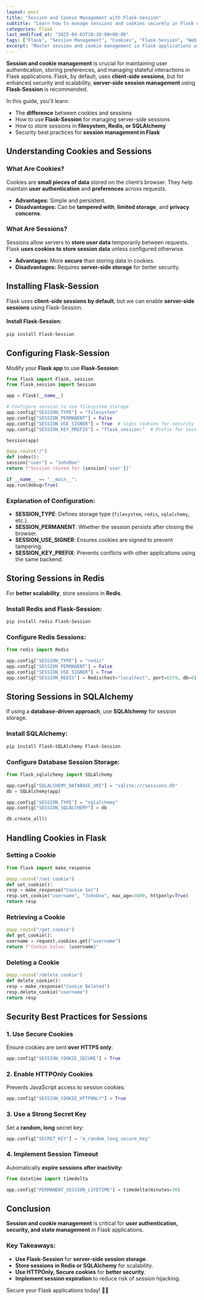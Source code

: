 ```yaml
---
layout: post
title: "Session and Cookie Management with Flask-Session"
subtitle: "Learn how to manage sessions and cookies securely in Flask using Flask-Session"
categories: Flask
last_modified_at: "2025-04-03T10:30:00+00:00"
tags: ["Flask", "Session Management", "Cookies", "Flask-Session", "Web Security", "State Management"]
excerpt: "Master session and cookie management in Flask applications with Flask-Session. Learn how to securely store user sessions using client-side and server-side storage options."
---
```

**Session and cookie management** is crucial for maintaining user authentication, storing preferences, and managing stateful interactions in Flask applications. Flask, by default, uses **client-side sessions**, but for enhanced security and scalability, **server-side session management** using **Flask-Session** is recommended.

In this guide, you'll learn:
- The **difference** between cookies and sessions
- How to use **Flask-Session** for managing server-side sessions
- How to store sessions in **filesystem, Redis, or SQLAlchemy**
- Security best practices for **session management in Flask**

## Understanding Cookies and Sessions

### What Are Cookies?
Cookies are **small pieces of data** stored on the client’s browser. They help maintain **user authentication** and **preferences** across requests.

- **Advantages:** Simple and persistent.
- **Disadvantages:** Can be **tampered with**, **limited storage**, and **privacy concerns**.

### What Are Sessions?
Sessions allow servers to **store user data** temporarily between requests. Flask **uses cookies to store session data** unless configured otherwise.

- **Advantages:** More **secure** than storing data in cookies.
- **Disadvantages:** Requires **server-side storage** for better security.

## Installing Flask-Session

Flask uses **client-side sessions by default**, but we can enable **server-side sessions** using Flask-Session.

#### Install Flask-Session:
```bash
pip install Flask-Session
```

## Configuring Flask-Session

Modify your **Flask app** to use **Flask-Session**:

```python
from flask import Flask, session
from flask_session import Session

app = Flask(__name__)

# Configure session to use filesystem storage
app.config["SESSION_TYPE"] = "filesystem"
app.config["SESSION_PERMANENT"] = False
app.config["SESSION_USE_SIGNER"] = True  # Signs cookies for security
app.config["SESSION_KEY_PREFIX"] = "flask_session:"  # Prefix for session keys

Session(app)

@app.route("/")
def index():
session["user"] = "JohnDoe"
return f"Session stored for {session['user']}"

if __name__ == "__main__":
app.run(debug=True)
```

### Explanation of Configuration:
- **SESSION_TYPE**: Defines storage type (`filesystem`, `redis`, `sqlalchemy`, etc.).
- **SESSION_PERMANENT**: Whether the session persists after closing the browser.
- **SESSION_USE_SIGNER**: Ensures cookies are signed to prevent tampering.
- **SESSION_KEY_PREFIX**: Prevents conflicts with other applications using the same backend.

## Storing Sessions in Redis

For **better scalability**, store sessions in **Redis**.

### Install Redis and Flask-Session:
```bash
pip install redis Flask-Session
```

### Configure Redis Sessions:

```python
from redis import Redis

app.config["SESSION_TYPE"] = "redis"
app.config["SESSION_PERMANENT"] = False
app.config["SESSION_USE_SIGNER"] = True
app.config["SESSION_REDIS"] = Redis(host="localhost", port=6379, db=0)
```

## Storing Sessions in SQLAlchemy

If using a **database-driven approach**, use **SQLAlchemy** for session storage.

### Install SQLAlchemy:
```bash
pip install Flask-SQLAlchemy Flask-Session
```

### Configure Database Session Storage:

```python
from flask_sqlalchemy import SQLAlchemy

app.config["SQLALCHEMY_DATABASE_URI"] = "sqlite:///sessions.db"
db = SQLAlchemy(app)

app.config["SESSION_TYPE"] = "sqlalchemy"
app.config["SESSION_SQLALCHEMY"] = db

db.create_all()
```

## Handling Cookies in Flask

### Setting a Cookie

```python
from flask import make_response

@app.route("/set_cookie")
def set_cookie():
resp = make_response("Cookie Set")
resp.set_cookie("username", "JohnDoe", max_age=3600, httponly=True)
return resp
```

### Retrieving a Cookie

```python
@app.route("/get_cookie")
def get_cookie():
username = request.cookies.get("username")
return f"Cookie Value: {username}"
```

### Deleting a Cookie

```python
@app.route("/delete_cookie")
def delete_cookie():
resp = make_response("Cookie Deleted")
resp.delete_cookie("username")
return resp
```

## Security Best Practices for Sessions

### 1. **Use Secure Cookies**
Ensure cookies are sent **over HTTPS only**:  
```python
app.config["SESSION_COOKIE_SECURE"] = True
```

### 2. **Enable HTTPOnly Cookies**
Prevents JavaScript access to session cookies:  
```python
app.config["SESSION_COOKIE_HTTPONLY"] = True
```

### 3. **Use a Strong Secret Key**
Set a **random, long** secret key:  
```python
app.config["SECRET_KEY"] = "a_random_long_secure_key"
```

### 4. **Implement Session Timeout**
Automatically **expire sessions after inactivity**:  
```python
from datetime import timedelta

app.config["PERMANENT_SESSION_LIFETIME"] = timedelta(minutes=30)
```

## Conclusion

**Session and cookie management** is critical for **user authentication, security, and state management** in Flask applications.

### Key Takeaways:
- **Use Flask-Session** for **server-side session storage**.
- **Store sessions in Redis or SQLAlchemy** for scalability.
- **Use HTTPOnly, Secure cookies** for **better security**.
- **Implement session expiration** to reduce risk of session hijacking.

Secure your Flask applications today! 🚀🔐  

